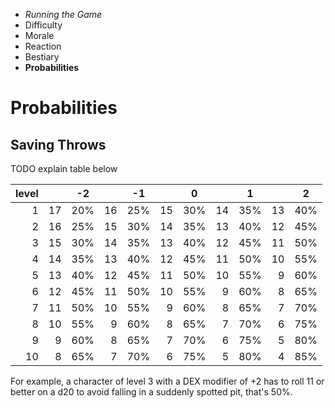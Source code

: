 
<!-- .margin.compass -->
* _Running the Game_
* Difficulty
* Morale
* Reaction
* Bestiary
* **Probabilities**


# Probabilities

## Saving Throws

TODO explain table below

| level |    | -2  |    | -1  |    |  0  |    |  1  |    |  2  |
|------:|---:|:---:|---:|:---:|---:|:---:|---:|:---:|---:|:---:|
|     1 | 17 | 20% | 16 | 25% | 15 | 30% | 14 | 35% | 13 | 40% |
|     2 | 16 | 25% | 15 | 30% | 14 | 35% | 13 | 40% | 12 | 45% |
|     3 | 15 | 30% | 14 | 35% | 13 | 40% | 12 | 45% | 11 | 50% |
|     4 | 14 | 35% | 13 | 40% | 12 | 45% | 11 | 50% | 10 | 55% |
|     5 | 13 | 40% | 12 | 45% | 11 | 50% | 10 | 55% |  9 | 60% |
|     6 | 12 | 45% | 11 | 50% | 10 | 55% |  9 | 60% |  8 | 65% |
|     7 | 11 | 50% | 10 | 55% |  9 | 60% |  8 | 65% |  7 | 70% |
|     8 | 10 | 55% |  9 | 60% |  8 | 65% |  7 | 70% |  6 | 75% |
|     9 |  9 | 60% |  8 | 65% |  7 | 70% |  6 | 75% |  5 | 80% |
|    10 |  8 | 65% |  7 | 70% |  6 | 75% |  5 | 80% |  4 | 85% |

For example, a character of level 3 with a DEX modifier of +2 has to roll 11 or better on a d20 to avoid falling in a suddenly spotted pit, that's 50%.

